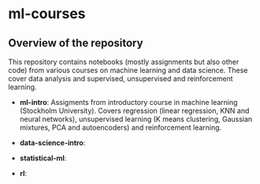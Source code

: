 # ml-courses

## Overview of the repository

This repository contains notebooks (mostly assignments but also other code) from various courses on machine learning and data science. These cover data analysis and supervised, unsupervised and reinforcement learning. 

- **ml-intro**: Assigments from introductory course in machine learning (Stockholm University). Covers regression (linear regression, KNN and neural networks), unsupervised learning (K means clustering, Gaussian mixtures, PCA and autoencoders) and reinforcement learning.

- **data-science-intro**:

- **statistical-ml**:

- **rl**:   
